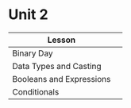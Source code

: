 # Unit 2

| Lesson | |
| -- | -- |
| Binary Day |  |
| Data Types and Casting |  |
| Booleans and Expressions |  |
| Conditionals |  |